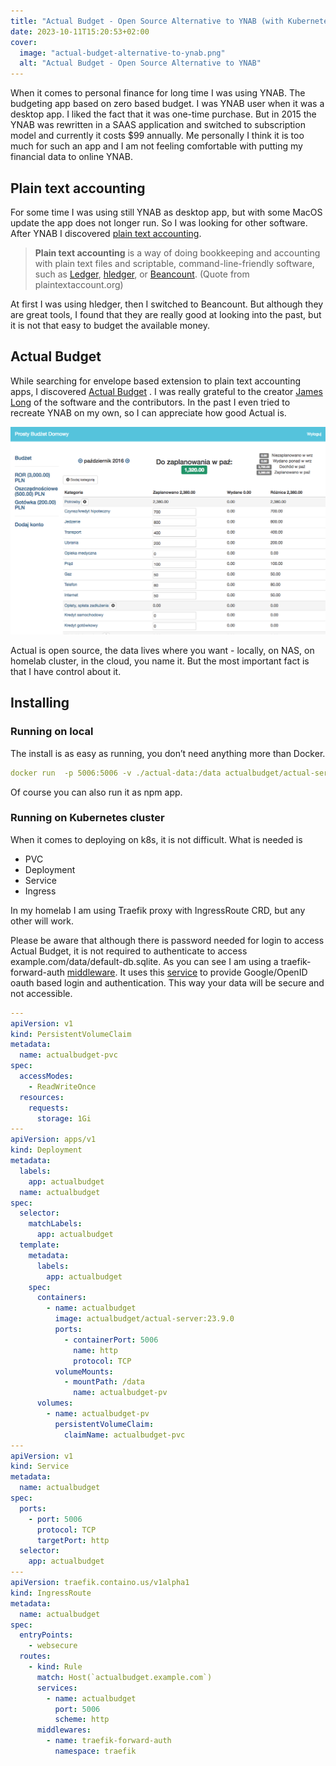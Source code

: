 ```yaml
---
title: "Actual Budget - Open Source Alternative to YNAB (with Kubernetes deployment)"
date: 2023-10-11T15:20:53+02:00
cover:
  image: "actual-budget-alternative-to-ynab.png"
  alt: "Actual Budget - Open Source Alternative to YNAB"
---
```


When it comes to personal finance for long time I was using YNAB. The budgeting app based on zero based budget. I was YNAB user when it was a desktop app. I liked the fact that it was one-time purchase. But in 2015 the YNAB was rewritten in a SAAS application and switched to subscription model and currently it costs $99 annually. Me personally I think it is too much for such an app and I am not feeling comfortable with putting my financial data to online YNAB. 
## Plain text accounting 
For some time I was using still YNAB as desktop app, but with some MacOS update the app does not longer run. So I was looking for other software. After YNAB I discovered [plain text accounting](https://plaintextaccounting.org/). 

> **Plain text accounting** is a way of doing bookkeeping and accounting with plain text files and scriptable, command-line-friendly software, such as [Ledger](https://ledger-cli.org/), [hledger](https://hledger.org), or [Beancount](https://beancount.github.io). (Quote from plaintextaccount.org)

At first I was using hledger, then I switched to Beancount. But although they are great tools, I found that they are really good at looking into the past, but it is not that easy to budget the available money. 
## Actual Budget
While searching for envelope based extension to plain text accounting apps, I discovered [Actual Budget](https://actualbudget.org) . I was really grateful to the creator [James Long](https://twitter.com/jlongster) of the software and the contributors. In the past I even tried to recreate YNAB on my own, so I can appreciate how good Actual is.


![My attempt at creating budgeting app](prostybudzetdomowy-planowanie-budzetu.png)


Actual is open source, the data lives where you want - locally, on NAS, on homelab cluster, in the cloud, you name it. But the most important fact is that I have control about it.
## Installing 

### Running on local
The install is as easy as running, you don’t need anything more than Docker. 

```yaml
docker run  -p 5006:5006 -v ./actual-data:/data actualbudget/actual-server:23.9.0
```

Of course you can also run it as npm app. 
### Running on Kubernetes cluster
When it comes to deploying on k8s, it is not difficult. What is needed is 
- PVC
- Deployment
- Service 
- Ingress

In my homelab I am using Traefik proxy with IngressRoute CRD, but any other will work. 

Please be aware that although there is password needed for login to access Actual Budget, it is not required to authenticate to access example.com/data/default-db.sqlite. As you can see I am using a traefik-forward-auth [middleware](https://doc.traefik.io/traefik/middlewares/http/forwardauth/). It uses this [service](https://github.com/thomseddon/traefik-forward-auth) to provide Google/OpenID oauth based login and authentication. This way your data will be secure and not accessible.

```yaml
---
apiVersion: v1
kind: PersistentVolumeClaim
metadata:
  name: actualbudget-pvc
spec:
  accessModes:
    - ReadWriteOnce
  resources:
    requests:
      storage: 1Gi
---
apiVersion: apps/v1
kind: Deployment
metadata:
  labels:
    app: actualbudget
  name: actualbudget
spec:
  selector:
    matchLabels:
      app: actualbudget
  template:
    metadata:
      labels:
        app: actualbudget
    spec:
      containers:
        - name: actualbudget
          image: actualbudget/actual-server:23.9.0
          ports:
            - containerPort: 5006
              name: http
              protocol: TCP
          volumeMounts:
            - mountPath: /data
              name: actualbudget-pv
      volumes:
        - name: actualbudget-pv
          persistentVolumeClaim:
            claimName: actualbudget-pvc
---
apiVersion: v1
kind: Service
metadata:
  name: actualbudget
spec:
  ports:
    - port: 5006
      protocol: TCP
      targetPort: http
  selector:
    app: actualbudget
---
apiVersion: traefik.containo.us/v1alpha1
kind: IngressRoute
metadata:
  name: actualbudget
spec:
  entryPoints:
    - websecure
  routes:
    - kind: Rule
      match: Host(`actualbudget.example.com`)
      services:
        - name: actualbudget
          port: 5006
          scheme: http
      middlewares:
        - name: traefik-forward-auth
          namespace: traefik
```
